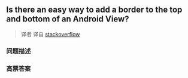 ## Is there an easy way to add a border to the top and bottom of an Android View?

> 译者 译自 [stackoverflow](http://stackoverflow.com/questions/1598119/is-there-an-easy-way-to-add-a-border-to-the-top-and-bottom-of-an-android-view) 

### 问题描述 

### 高票答案 

